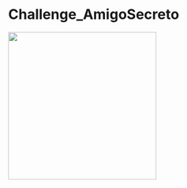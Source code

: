 # Challenge_AmigoSecreto

<img src="https://github.com/user-attachments/assets/908629e8-0103-45c3-8e7c-12383fa66c09" width="300">
